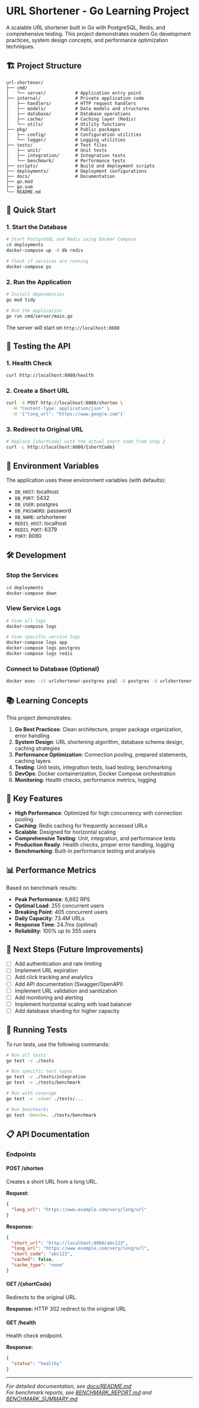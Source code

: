# URL Shortener - Go Learning Project

A scalable URL shortener built in Go with PostgreSQL, Redis, and comprehensive testing. This project demonstrates modern Go development practices, system design concepts, and performance optimization techniques.

## 🏗️ Project Structure

```
url-shortener/
├── cmd/
│   └── server/           # Application entry point
├── internal/             # Private application code
│   ├── handlers/         # HTTP request handlers
│   ├── models/           # Data models and structures
│   ├── database/         # Database operations
│   ├── cache/            # Caching layer (Redis)
│   └── utils/            # Utility functions
├── pkg/                  # Public packages
│   ├── config/           # Configuration utilities
│   └── logger/           # Logging utilities
├── tests/                # Test files
│   ├── unit/             # Unit tests
│   ├── integration/      # Integration tests
│   └── benchmark/        # Performance tests
├── scripts/              # Build and deployment scripts
├── deployments/          # Deployment configurations
├── docs/                 # Documentation
├── go.mod
├── go.sum
└── README.md
```

## 🚀 Quick Start

### 1. Start the Database

```bash
# Start PostgreSQL and Redis using Docker Compose
cd deployments
docker-compose up -d db redis

# Check if services are running
docker-compose ps
```

### 2. Run the Application

```bash
# Install dependencies
go mod tidy

# Run the application
go run cmd/server/main.go
```

The server will start on `http://localhost:8080`

## 🧪 Testing the API

### 1. Health Check

```bash
curl http://localhost:8080/health
```

### 2. Create a Short URL

```bash
curl -X POST http://localhost:8080/shorten \
  -H "Content-Type: application/json" \
  -d '{"long_url": "https://www.google.com"}'
```

### 3. Redirect to Original URL

```bash
# Replace {shortCode} with the actual short code from step 2
curl -L http://localhost:8080/{shortCode}
```

## 🔧 Environment Variables

The application uses these environment variables (with defaults):

- `DB_HOST`: localhost
- `DB_PORT`: 5432
- `DB_USER`: postgres
- `DB_PASSWORD`: password
- `DB_NAME`: urlshortener
- `REDIS_HOST`: localhost
- `REDIS_PORT`: 6379
- `PORT`: 8080

## 🛠️ Development

### Stop the Services

```bash
cd deployments
docker-compose down
```

### View Service Logs

```bash
# View all logs
docker-compose logs

# View specific service logs
docker-compose logs app
docker-compose logs postgres
docker-compose logs redis
```

### Connect to Database (Optional)

```bash
docker exec -it urlshortener-postgres psql -U postgres -d urlshortener
```

## 📚 Learning Concepts

This project demonstrates:

1. **Go Best Practices**: Clean architecture, proper package organization, error handling
2. **System Design**: URL shortening algorithm, database schema design, caching strategies
3. **Performance Optimization**: Connection pooling, prepared statements, caching layers
4. **Testing**: Unit tests, integration tests, load testing, benchmarking
5. **DevOps**: Docker containerization, Docker Compose orchestration
6. **Monitoring**: Health checks, performance metrics, logging

## 🔄 Key Features

- **High Performance**: Optimized for high concurrency with connection pooling
- **Caching**: Redis caching for frequently accessed URLs
- **Scalable**: Designed for horizontal scaling
- **Comprehensive Testing**: Unit, integration, and performance tests
- **Production Ready**: Health checks, proper error handling, logging
- **Benchmarking**: Built-in performance testing and analysis

## 📊 Performance Metrics

Based on benchmark results:

- **Peak Performance**: 6,892 RPS
- **Optimal Load**: 255 concurrent users
- **Breaking Point**: 405 concurrent users
- **Daily Capacity**: 73.4M URLs
- **Response Time**: 24.7ms (optimal)
- **Reliability**: 100% up to 355 users

## 🔄 Next Steps (Future Improvements)

- [ ] Add authentication and rate limiting
- [ ] Implement URL expiration
- [ ] Add click tracking and analytics
- [ ] Add API documentation (Swagger/OpenAPI)
- [ ] Implement URL validation and sanitization
- [ ] Add monitoring and alerting
- [ ] Implement horizontal scaling with load balancer
- [ ] Add database sharding for higher capacity

## 🔄 Running Tests

To run tests, use the following commands:

```bash
# Run all tests
go test -v ./tests

# Run specific test types
go test -v ./tests/integration
go test -v ./tests/benchmark

# Run with coverage
go test -v -cover ./tests/...

# Run benchmarks
go test -bench=. ./tests/benchmark
```

## 📋 API Documentation

### Endpoints

#### POST /shorten

Creates a short URL from a long URL.

**Request:**

```json
{
  "long_url": "https://www.example.com/very/long/url"
}
```

**Response:**

```json
{
  "short_url": "http://localhost:8080/abc123",
  "long_url": "https://www.example.com/very/long/url",
  "short_code": "abc123",
  "cached": false,
  "cache_type": "none"
}
```

#### GET /{shortCode}

Redirects to the original URL.

**Response:** HTTP 302 redirect to the original URL

#### GET /health

Health check endpoint.

**Response:**

```json
{
  "status": "healthy"
}
```

---

*For detailed documentation, see [docs/README.md](docs/README.md)*  
*For benchmark reports, see [BENCHMARK_REPORT.md](BENCHMARK_REPORT.md) and [BENCHMARK_SUMMARY.md](BENCHMARK_SUMMARY.md)*
